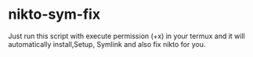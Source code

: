 # nikto-sym-fix
Just run this script with execute permission (+x) in your termux and it will automatically install,Setup, Symlink and also fix nikto for you.
